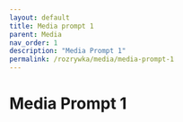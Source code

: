 ```yaml
---
layout: default
title: Media prompt 1
parent: Media
nav_order: 1
description: "Media Prompt 1"
permalink: /rozrywka/media/media-prompt-1
---
```


# Media Prompt 1